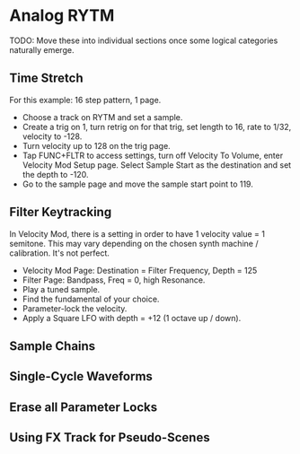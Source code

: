 # Analog RYTM
TODO: Move these into individual sections once some logical categories naturally emerge.

## Time Stretch
For this example: 16 step pattern, 1 page.
- Choose a track on RYTM and set a sample.
- Create a trig on 1, turn retrig on for that trig, set length to 16, rate to 1/32, velocity to -128.
- Turn velocity up to 128 on the trig page.
- Tap FUNC+FLTR to access settings, turn off Velocity To Volume, enter Velocity Mod Setup page. Select Sample Start as the destination and set the depth to -120.
- Go to the sample page and move the sample start point to 119.
## Filter Keytracking
In Velocity Mod, there is a setting in order to have 1 velocity value = 1 semitone. This may vary depending on the chosen synth machine / calibration. It's not perfect.
- Velocity Mod Page: Destination = Filter Frequency, Depth = 125
- Filter Page: Bandpass, Freq = 0, high Resonance.
- Play a tuned sample.
- Find the fundamental of your choice.
- Parameter-lock the velocity.
- Apply a Square LFO with depth = +12 (1 octave up / down).
## Sample Chains
## Single-Cycle Waveforms
## Erase all Parameter Locks
## Using FX Track for Pseudo-Scenes
